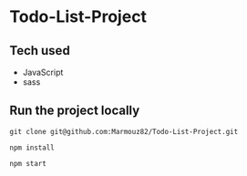 # Todo-List-Project

## Tech used

- JavaScript
- sass

## Run the project locally

```
git clone git@github.com:Marmouz82/Todo-List-Project.git

npm install

npm start
```
